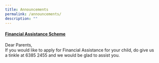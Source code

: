 ```yaml
---
title: Announcements
permalink: /announcements/
description: ""
---
```

<h4><a href="/school-information/general-information/financial-matters"><strong>Financial Assistance Scheme</strong></a></h4>
<p>Dear Parents,<br />If you would like to apply for Financial Assistance for your child, do give us a tinkle at 6385 2455 and we would be glad to assist you.</p>
